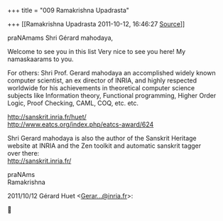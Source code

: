 +++
title = "009 Ramakrishna Upadrasta"

+++
[[Ramakrishna Upadrasta	2011-10-12, 16:46:27 [Source](https://groups.google.com/g/samskrita/c/3JrEFDNIIrQ)]]



praNAmams Shri Gérard mahodaya,

Welcome to see you in this list Very nice to see you here! My  
namaskaarams to you.

For others: Shri Prof. Gerard mahodaya an accomplished widely known  
computer scientist, an ex director of INRIA, and highly respected  
worldwide for his achievements in theoretical computer science  
subjects like Information theory, Functional programming, Higher Order  
Logic, Proof Checking, CAML, COQ, etc. etc.

<http://sanskrit.inria.fr/huet/>  
<http://www.eatcs.org/index.php/eatcs-award/624>

Shri Gerard mahodaya is also the author of the Sanskrit Heritage  
website at INRIA and the Zen toolkit and automatic sanskrit tagger  
over there:  
<http://sanskrit.inria.fr/>

praNAms  
Ramakrishna

2011/10/12 Gérard Huet \<[Gerar...@inria.fr]()\>:



